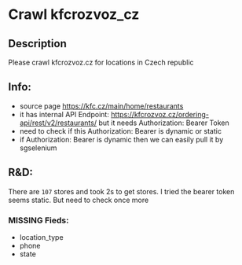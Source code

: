 # Crawl kfcrozvoz_cz

## Description

Please crawl kfcrozvoz.cz for locations in Czech republic

## Info:

- source page https://kfc.cz/main/home/restaurants
- it has internal API Endpoint: https://kfcrozvoz.cz/ordering-api/rest/v2/restaurants/ but it needs Authorization: Bearer Token
- need to check if this Authorization: Bearer is dynamic or static
- if Authorization: Bearer is dynamic then we can easily pull it by sgselenium

## R&D:

There are `107` stores and took 2s to get stores. I tried the bearer token seems static. But need to check once more

### MISSING Fieds:

- location_type
- phone
- state
